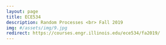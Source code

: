 ```yaml
---
layout: page
title: ECE534
description: Random Processes <br> Fall 2019
img: #/assets/img/9.jpg
redirect: https://courses.engr.illinois.edu/ece534/fa2019/
---
```

